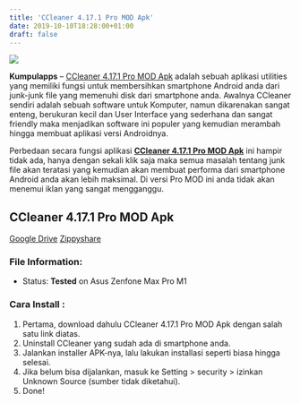 ```yaml
---
title: 'CCleaner 4.17.1 Pro MOD Apk'
date: 2019-10-10T18:28:00+01:00
draft: false
---
```


[![](https://1.bp.blogspot.com/-hP_NeIEjtWU/XZ9psmvCNHI/AAAAAAAAAMA/LfY3kATVTGgkIW7b2QQTHgg2wO6UVwlIACLcBGAsYHQ/s1600/CCleaner%2B5.62.7538%2BFull%2BVersion.png)](https://1.bp.blogspot.com/-hP_NeIEjtWU/XZ9psmvCNHI/AAAAAAAAAMA/LfY3kATVTGgkIW7b2QQTHgg2wO6UVwlIACLcBGAsYHQ/s1600/CCleaner%2B5.62.7538%2BFull%2BVersion.png)

**Kumpulapps** – [CCleaner 4.17.1 Pro MOD Apk](https://www.kumpulapps.my.id/2019/10/ccleaner-4171-pro-mod-apk.html) adalah sebuah aplikasi utilities yang memiliki fungsi untuk membersihkan smartphone Android anda dari junk-junk file yang memenuhi disk dari smartphone anda. Awalnya CCleaner sendiri adalah sebuah software untuk Komputer, namun dikarenakan sangat enteng, berukuran kecil dan User Interface yang sederhana dan sangat friendly maka menjadikan software ini populer yang kemudian merambah hingga membuat aplikasi versi Androidnya.  
  
Perbedaan secara fungsi aplikasi [**CCleaner 4.17.1 Pro MOD Apk**](https://www.kumpulapps.my.id/2019/10/ccleaner-4171-pro-mod-apk.html) ini hampir tidak ada, hanya dengan sekali klik saja maka semua masalah tentang junk file akan teratasi yang kemudian akan membuat performa dari smartphone Android anda akan lebih maksimal. Di versi Pro MOD ini anda tidak akan menemui iklan yang sangat mengganggu.  
  

CCleaner 4.17.1 Pro MOD Apk
---------------------------

[Google Drive](https://www.adlinku.xyz/2019/04/what-is-industry-40-here-super-easy.html?id=04df75909a7f0be719324236b69b095ae46563273720109e30e3e99eae9ce02923115f17d64f6cd71c5d834de4cf395f31f35d2ae489b1c957ce2302d976ef7256d0d69d83507393c168d8a06c301f9c6c6c31f4fe9d7299) [Zippyshare](https://www.adlinku.xyz/2019/04/2018-chevrolet-suburban-review-on-specs.html?id=9affd480919a12799003f8171cb8a498b7fca48d672884b4f0ce9781c766fb103f7fbdd7fd972a2da3187a59449c73b8cb7e55b08f1d2a4ebb10d01ab648408e2f0a09b2b0596afb)

  

### File Information:

*   Status: **Tested** on Asus Zenfone Max Pro M1

  

### Cara Install :

1.  Pertama, download dahulu CCleaner 4.17.1 Pro MOD Apk dengan salah satu link diatas.
2.  Uninstall CCleaner yang sudah ada di smartphone anda.
3.  Jalankan installer APK-nya, lalu lakukan installasi seperti biasa hingga selesai.
4.  Jika belum bisa dijalankan, masuk ke Setting > security > izinkan Unknown Source (sumber tidak diketahui).
5.  Done!